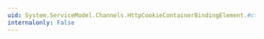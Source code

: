 ```yaml
---
uid: System.ServiceModel.Channels.HttpCookieContainerBindingElement.#ctor
internalonly: False
---
```

